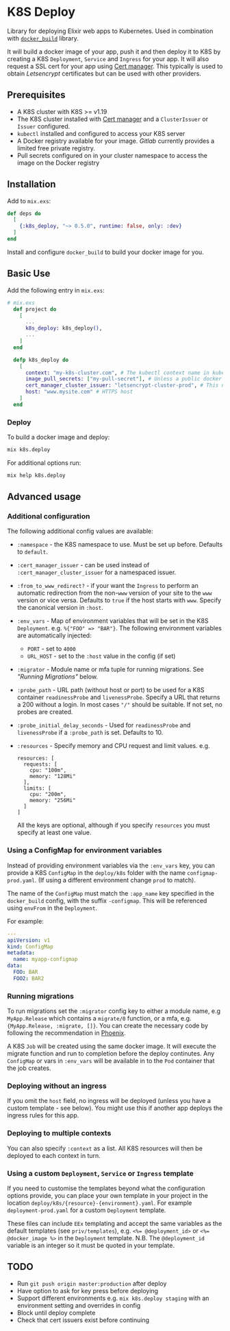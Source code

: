 # K8S Deploy

Library for deploying Elixir web apps to Kubernetes.  Used in combination with [`docker_build`](https://hex.pm/packages/docker_build) library.

It will build a docker image of your app, push it and then deploy it to K8S by creating a K8S `Deployment`, `Service` and `Ingress` for your app. It will also request a SSL cert for your app using [Cert manager](https://cert-manager.io).  This typically is used to obtain *Letsencrypt* certificates but can be used with other providers.

## Prerequisites

  * A K8S cluster with K8S >= v1.19
  * The K8S cluster installed with [Cert manager](https://cert-manager.io) and a `ClusterIssuer` or `Issuer` configured.
  * `kubectl` installed and configured to access your K8S server
  * A Docker registry available for your image.  *Gitlab* currently provides a limited
  free private registry.
  * Pull secrets configured on in your cluster namespace to access the image on the Docker registry

## Installation

Add to `mix.exs`:

```elixir
def deps do
  [
    {:k8s_deploy, "~> 0.5.0", runtime: false, only: :dev}
  ]
end
```

Install and configure `docker_build` to build your docker image for you.


## Basic Use

Add the following entry in `mix.exs`:

```elixir
# mix.exs
  def project do
    [
      ...
      k8s_deploy: k8s_deploy(),
      ...
    ]
  end

  defp k8s_deploy do
    [
      context: "my-k8s-cluster.com", # The kubectl context name in kubectl
      image_pull_secrets: ["my-pull-secret"], # Unless a public docker image is used this must be set up before
      cert_manager_cluster_issuer: "letsencrypt-cluster-prod", # This needs to be set up before.
      host: "www.mysite.com" # HTTPS host
    ]
  end
```

### Deploy

To build a docker image and deploy:

```bash
mix k8s.deploy
```

For additional options run:

```bash
mix help k8s.deploy
```

## Advanced usage

### Additional configuration

The following additional config values are available:

  * `:namespace` - the K8S namespace to use.  Must be set up before.  Defaults to `default`.
  * `:cert_manager_issuer` - can be used instead of `:cert_manager_cluster_issuer` for a namespaced issuer.
  * `:from_to_www_redirect?` - if your want the `Ingress` to perform an automatic redirection from the non-`www` version of your site to the `www` version or vice versa. Defaults to `true` if the host starts with `www`.  Specify the canonical version in `:host`.
  * `:env_vars` - Map of environment variables that will be set in the K8S `Deployment`. e.g. `%{"FOO" => "BAR"}`.  The following
  environment variables are automatically injected:
    * `PORT` - set to `4000`
    * `URL_HOST` - set to the `:host` value in the config (if set)
  * `:migrator` - Module name or mfa tuple for running migrations.  See *"Running Migrations"* below.
  * `:probe_path` - URL path (without host or port) to be used for a K8S container `readinessProbe` and `livenessProbe`. Specify a URL that returns a 200 without a login.  In most cases `"/"` should be suitable. If not set, no probes are created.
  * `:probe_initial_delay_seconds` - Used for  `readinessProbe` and `livenessProbe` if a `:probe_path` is set.  Defaults to 10.
  * `:resources` - Specify memory and CPU request and limit values.  e.g.

        resources: [
          requests: [
            cpu: "100m",
            memory: "128Mi"
          ],
          limits: [
            cpu: "200m",
            memory: "256Mi"
          ]
        ]

    All the keys are optional, although if you specify `resources` you must specify at least one value.

### Using a ConfigMap for environment variables

Instead of providing environment variables via the `:env_vars` key, you can provide a K8S `ConfigMap` in the
`deploy/k8s` folder with the name `configmap-prod.yaml`.  (If using a different environment change `prod` to match).

The name of the `ConfigMap` must match the `:app_name` key specified in the `docker_build` config, with the suffix `-configmap`.
This will be referenced using `envFrom` in the `Deployment`.

For example:
```yaml
---
apiVersion: v1
kind: ConfigMap
metadata:
  name: myapp-configmap
data:
  FOO: BAR
  FOO2: BAR2
```

### Running migrations

To run migrations set the `:migrator` config key to either a module name, e.g `MyApp.Release` which contains a `migrate/0` function,
or a mfa, e.g. `{MyApp.Release, :migrate, []}`.  You can create the necessary code by following the recommendation
in [Phoenix](https://hexdocs.pm/phoenix/releases.html#ecto-migrations-and-custom-commands).

A K8S `Job` will be created using the same docker image. It will execute the migrate function and run to completion before the deploy continutes.  Any `ConfigMap` or vars in `:env_vars` will be available in to the `Pod` container that the job creates.

### Deploying without an ingress

If you omit the `host` field, no ingress will be deployed (unless you have a custom template - see below).  You might use this if another app deploys the ingress
rules for this app.

### Deploying to multiple contexts

You can also specify `:context` as a list.  All K8S resources will then be deployed to each context in turn.

### Using a custom `Deployment`, `Service` or `Ingress` template

If you need to customise the templates beyond what the configuration options provide, you can place your
own template in your project in the location `deploy/k8s/{resource}-{environment}.yaml`.  For example
`deployment-prod.yaml` for a custom `Deployment` template.

These files can include `EEx` templating and accept the same variables as the default templates (see `priv/templates`),
e.g. `<%= @deployment_id>` or `<%= @docker_image %>` in the `Deployment` template.  N.B. The `@deployment_id`
variable is an integer so it must be quoted in your template.

## TODO

* Run `git push origin master:production` after deploy
* Have option to ask for key press before deploying
* Support different environments e.g. `mix k8s.deploy staging` with an environment setting and overrides in config
* Block until deploy complete
* Check that cert issuers exist before continuing